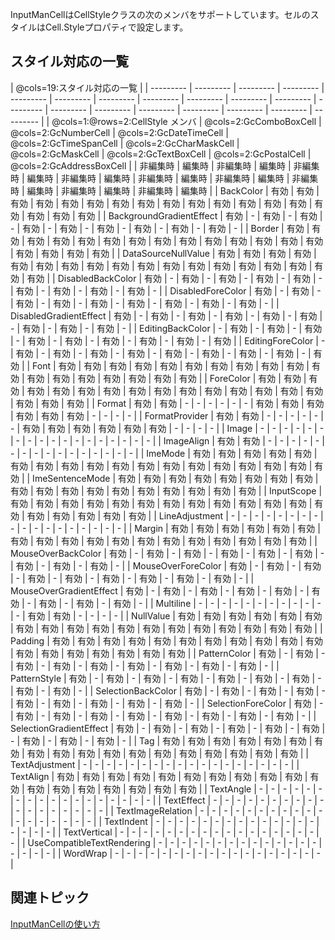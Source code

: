 InputManCellはCellStyleクラスの次のメンバをサポートしています。セルのスタイルはCell.Styleプロパティで設定します。

## スタイル対応の一覧

| @cols=19:スタイル対応の一覧 |
| --------- | --------- | --------- | --------- | --------- | --------- | --------- | --------- | --------- | --------- | --------- | --------- | --------- | --------- | --------- | --------- | --------- | --------- | --------- |
| @cols=1:@rows=2:CellStyle メンバ | @cols=2:GcComboBoxCell | @cols=2:GcNumberCell | @cols=2:GcDateTimeCell | @cols=2:GcTimeSpanCell | @cols=2:GcCharMaskCell | @cols=2:GcMaskCell | @cols=2:GcTextBoxCell | @cols=2:GcPostalCell | @cols=2:GcAddressBoxCell |
| 非編集時 | 編集時 | 非編集時 | 編集時 | 非編集時 | 編集時 | 非編集時 | 編集時 | 非編集時 | 編集時 | 非編集時 | 編集時 | 非編集時 | 編集時 | 非編集時 | 編集時 | 非編集時 | 編集時 |
| BackColor | 有効 | 有効 | 有効 | 有効 | 有効 | 有効 | 有効 | 有効 | 有効 | 有効 | 有効 | 有効 | 有効 | 有効 | 有効 | 有効 | 有効 | 有効 |
| BackgroundGradientEffect | 有効 | - | 有効 | - | 有効 | - | 有効 | - | 有効 | - | 有効 | - | 有効 | - | 有効 | - | 有効 | - |
| Border | 有効 | 有効 | 有効 | 有効 | 有効 | 有効 | 有効 | 有効 | 有効 | 有効 | 有効 | 有効 | 有効 | 有効 | 有効 | 有効 | 有効 | 有効 |
| DataSourceNullValue | 有効 | 有効 | 有効 | 有効 | 有効 | 有効 | 有効 | 有効 | 有効 | 有効 | 有効 | 有効 | 有効 | 有効 | 有効 | 有効 | 有効 | 有効 |
| DisabledBackColor | 有効 | - | 有効 | - | 有効 | - | 有効 | - | 有効 | - | 有効 | - | 有効 | - | 有効 | - | 有効 | - |
| DisabledForeColor | 有効 | - | 有効 | - | 有効 | - | 有効 | - | 有効 | - | 有効 | - | 有効 | - | 有効 | - | 有効 | - |
| DisabledGradientEffect | 有効 | - | 有効 | - | 有効 | - | 有効 | - | 有効 | - | 有効 | - | 有効 | - | 有効 | - | 有効 | - |
| EditingBackColor | - | 有効 | - | 有効 | - | 有効 | - | 有効 | - | 有効 | - | 有効 | - | 有効 | - | 有効 | - | 有効 |
| EditingForeColor | - | 有効 | - | 有効 | - | 有効 | - | 有効 | - | 有効 | - | 有効 | - | 有効 | - | 有効 | - | 有効 |
| Font | 有効 | 有効 | 有効 | 有効 | 有効 | 有効 | 有効 | 有効 | 有効 | 有効 | 有効 | 有効 | 有効 | 有効 | 有効 | 有効 | 有効 | 有効 |
| ForeColor | 有効 | 有効 | 有効 | 有効 | 有効 | 有効 | 有効 | 有効 | 有効 | 有効 | 有効 | 有効 | 有効 | 有効 | 有効 | 有効 | 有効 | 有効 |
| Format | 有効 | 有効 | - | - | - | - | - | - | 有効 | 有効 | 有効 | 有効 | 有効 | 有効 | - | - | - | - |
| FormatProvider | 有効 | 有効 | - | - | - | - | - | - | 有効 | 有効 | 有効 | 有効 | 有効 | 有効 | - | - | - | - |
| Image | - | - | - | - | - | - | - | - | - | - | - | - | - | - | - | - | - | - |
| ImageAlign | 有効 | 有効 | - | - | - | - | - | - | - | - | - | - | - | - | - | - | - | - |
| ImeMode | 有効 | 有効 | 有効 | 有効 | 有効 | 有効 | 有効 | 有効 | 有効 | 有効 | 有効 | 有効 | 有効 | 有効 | 有効 | 有効 | 有効 | 有効 |
| ImeSentenceMode | 有効 | 有効 | 有効 | 有効 | 有効 | 有効 | 有効 | 有効 | 有効 | 有効 | 有効 | 有効 | 有効 | 有効 | 有効 | 有効 | 有効 | 有効 |
| InputScope | 有効 | 有効 | 有効 | 有効 | 有効 | 有効 | 有効 | 有効 | 有効 | 有効 | 有効 | 有効 | 有効 | 有効 | 有効 | 有効 | 有効 | 有効 |
| LineAdjustment | - | - | - | - | - | - | - | - | - | - | - | - | - | - | - | - | - | - |
| Margin | 有効 | 有効 | 有効 | 有効 | 有効 | 有効 | 有効 | 有効 | 有効 | 有効 | 有効 | 有効 | 有効 | 有効 | 有効 | 有効 | 有効 | 有効 |
| MouseOverBackColor | 有効 | - | 有効 | - | 有効 | - | 有効 | - | 有効 | - | 有効 | - | 有効 | - | 有効 | - | 有効 | - |
| MouseOverForeColor | 有効 | - | 有効 | - | 有効 | - | 有効 | - | 有効 | - | 有効 | - | 有効 | - | 有効 | - | 有効 | - |
| MouseOverGradientEffect | 有効 | - | 有効 | - | 有効 | - | 有効 | - | 有効 | - | 有効 | - | 有効 | - | 有効 | - | 有効 | - |
| Multiline | - | - | - | - | - | - | - | - | - | - | - | - | 有効 | 有効 | - | - | - | - |
| NullValue | 有効 | 有効 | 有効 | 有効 | 有効 | 有効 | 有効 | 有効 | 有効 | 有効 | 有効 | 有効 | 有効 | 有効 | 有効 | 有効 | 有効 | 有効 |
| Padding | 有効 | 有効 | 有効 | 有効 | 有効 | 有効 | 有効 | 有効 | 有効 | 有効 | 有効 | 有効 | 有効 | 有効 | 有効 | 有効 | 有効 | 有効 |
| PatternColor | 有効 | - | 有効 | - | 有効 | - | 有効 | - | 有効 | - | 有効 | - | 有効 | - | 有効 | - | 有効 | - |
| PatternStyle | 有効 | - | 有効 | - | 有効 | - | 有効 | - | 有効 | - | 有効 | - | 有効 | - | 有効 | - | 有効 | - |
| SelectionBackColor | 有効 | - | 有効 | - | 有効 | - | 有効 | - | 有効 | - | 有効 | - | 有効 | - | 有効 | - | 有効 | - |
| SelectionForeColor | 有効 | - | 有効 | - | 有効 | - | 有効 | - | 有効 | - | 有効 | - | 有効 | - | 有効 | - | 有効 | - |
| SelectionGradientEffect | 有効 | - | 有効 | - | 有効 | - | 有効 | - | 有効 | - | 有効 | - | 有効 | - | 有効 | - | 有効 | - |
| Tag | 有効 | 有効 | 有効 | 有効 | 有効 | 有効 | 有効 | 有効 | 有効 | 有効 | 有効 | 有効 | 有効 | 有効 | 有効 | 有効 | 有効 | 有効 |
| TextAdjustment | - | - | - | - | - | - | - | - | - | - | - | - | - | - | - | - | - | - |
| TextAlign | 有効 | 有効 | 有効 | 有効 | 有効 | 有効 | 有効 | 有効 | 有効 | 有効 | 有効 | 有効 | 有効 | 有効 | 有効 | 有効 | 有効 | 有効 |
| TextAngle | - | - | - | - | - | - | - | - | - | - | - | - | - | - | - | - | - | - |
| TextEffect | - | - | - | - | - | - | - | - | - | - | - | - | - | - | - | - | - | - |
| TextImageRelation | - | - | - | - | - | - | - | - | - | - | - | - | - | - | - | - | - | - |
| TextIndent | - | - | - | - | - | - | - | - | - | - | - | - | - | - | - | - | - | - |
| TextVertical | - | - | - | - | - | - | - | - | - | - | - | - | - | - | - | - | - | - |
| UseCompatibleTextRendering | - | - | - | - | - | - | - | - | - | - | - | - | - | - | - | - | - | - |
| WordWrap | - | - | - | - | - | - | - | - | - | - | - | - | - | - | - | - | - | - |

## 関連トピック

[InputManCellの使い方](gcdocsite__documentlink?toc-item-id=71edf1f4-ff7c-4615-b910-c00736a3b592)